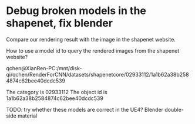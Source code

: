 # Debug broken models in the shapenet, fix blender

Compare our rendering result with the image in the shapenet website.

How to use a model id to query the rendered images from the shapenet website?

qchen@XianRen-PC:/mnt/disk-qi/qchen/RenderForCNN/datasets/shapenetcore/02933112/1a1b62a38b2584874c62bee40dcdc539

The category is 02933112
The object id is 1a1b62a38b2584874c62bee40dcdc539

TODO: try whether these models are correct in the UE4? Blender double-side material
